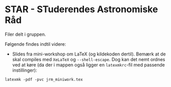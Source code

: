 # STAR - STuderendes Astronomiske Råd

Filer delt i gruppen.

Følgende findes indtil videre:

* Slides fra mini-workshop om LaTeX (og kildekoden dertil). Bemærk at de skal
  compiles med `XeLaTeX` og `--shell-escape`. Dog kan det nemt ordnes ved at
  køre (da der i mappen også ligger en `latexmkrc`-fil med passende
  instillinger):
```
latexmk -pdf -pvc jrm_miniwork.tex
```
